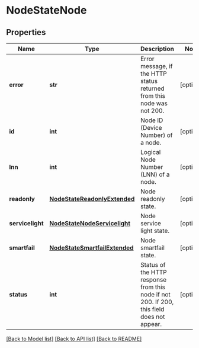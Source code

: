 # NodeStateNode

## Properties
Name | Type | Description | Notes
------------ | ------------- | ------------- | -------------
**error** | **str** | Error message, if the HTTP status returned from this node was not 200. | [optional] 
**id** | **int** | Node ID (Device Number) of a node. | [optional] 
**lnn** | **int** | Logical Node Number (LNN) of a node. | [optional] 
**readonly** | [**NodeStateReadonlyExtended**](NodeStateReadonlyExtended.md) | Node readonly state. | [optional] 
**servicelight** | [**NodeStateNodeServicelight**](NodeStateNodeServicelight.md) | Node service light state. | [optional] 
**smartfail** | [**NodeStateSmartfailExtended**](NodeStateSmartfailExtended.md) | Node smartfail state. | [optional] 
**status** | **int** | Status of the HTTP response from this node if not 200.  If 200, this field does not appear. | [optional] 

[[Back to Model list]](../README.md#documentation-for-models) [[Back to API list]](../README.md#documentation-for-api-endpoints) [[Back to README]](../README.md)


